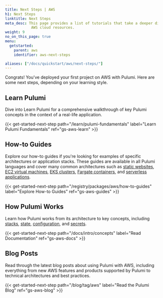 ```yaml
---
title: Next Steps | AWS
h1: Next Steps
linktitle: Next Steps
meta_desc: This page provides a list of tutorials that take a deeper dive into
            AWS cloud resources.
weight: 9
no_on_this_page: true
menu:
  getstarted:
    parent: aws
    identifier: aws-next-steps

aliases: ["/docs/quickstart/aws/next-steps/"]
---
```


Congrats! You've deployed your first project on AWS with Pulumi. Here are some next steps, depending on your learning style.

## Learn Pulumi

Dive into Learn Pulumi for a comprehensive walkthrough of key Pulumi concepts in the context of a real-life application.

{{< get-started-next-step path="/learn/pulumi-fundamentals" label="Learn Pulumi Fundamentals" ref="gs-aws-learn" >}}

## How-to Guides

Explore our how-to guides if you're looking for examples of specific architectures or application stacks. These guides are available in all Pulumi languages and cover many common architectures such as [static websites](/registry/packages/aws-native/how-to-guides/aws-native-ts-s3-folder/), [EC2 virtual machines](/registry/packages/aws/how-to-guides/ec2-webserver/), [EKS clusters](/registry/packages/aws/how-to-guides/aws-ts-eks/), [Fargate containers](/registry/packages/aws/how-to-guides/ecs-fargate/), and [serverless applications](/registry/packages/aws/how-to-guides/rest-api/).

{{< get-started-next-step path="/registry/packages/aws/how-to-guides" label="Explore How-to Guides" ref="gs-aws-guides" >}}

## How Pulumi Works

Learn how Pulumi works from its architecture to key concepts, including [stacks](/docs/intro/concepts/stack/), [state](/docs/intro/concepts/state/), [configuration](/docs/intro/concepts/config/), and [secrets](/docs/intro/concepts/secrets/).

{{< get-started-next-step path="/docs/intro/concepts" label="Read Documentation" ref="gs-aws-docs" >}}

## Blog Posts

Read through the latest blog posts about using Pulumi with AWS, including everything from new AWS features and products supported by Pulumi to technical architectures and best practices.

{{< get-started-next-step path="/blog/tag/aws" label="Read the Pulumi Blog" ref="gs-aws-blog" >}}
